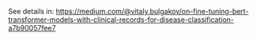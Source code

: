 See details in:
https://medium.com/@vitaly.bulgakov/on-fine-tuning-bert-transformer-models-with-clinical-records-for-disease-classification-a7b90057fee7